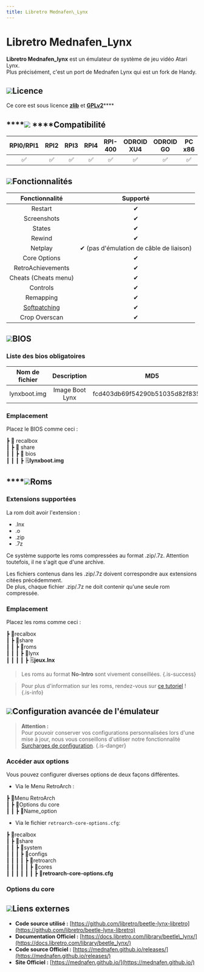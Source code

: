```yaml
---
title: Libretro Mednafen\_Lynx
---
```


# Libretro Mednafen\_Lynx

**Libretro Mednafen\_lynx** est un émulateur de système de jeu vidéo Atari Lynx.  
Plus précisément, c'est un port de Mednafen Lynx qui est un fork de Handy.

## ![](/migration-images/emulateurs/consoles-portables/atari-lynx/gerald-g-parchment-background-or-border-5.svg)Licence

Ce core est sous licence [**zlib**](https://github.com/libretro/beetle-lynx-libretro/blob/master/mednafen/lynx/license.txt) et [**GPLv2**](https://github.com/libretro/beetle-lynx-libretro/blob/master/COPYING)\*\*\*\*

## \*\*\*\*![](/migration-images/emulateurs/consoles-portables/atari-lynx/compatibility.png) ****Compatibilité

| RPI0/RPI1 | RPI2 | RPI3 | RPI4 | RPI-400 | ODROID XU4 | ODROID GO | PC x86 | PC X86\_64 |
| :---: | :---: | :---: | :---: | :---: | :---: | :---: | :---: | :---: |
| ✅ | ✅ | ✅ | ✅ | ✅ | ✅ | ✅ | ✅ | ✅ |

## ![](/migration-images/emulateurs/consoles-portables/atari-lynx/cogwheel-145804_640.png)Fonctionnalités

| Fonctionnalité | Supporté |
| :---: | :---: |
| Restart | ✔ |
| Screenshots | ✔ |
| States | ✔ |
| Rewind | ✔ |
| Netplay | ✔ \(pas d'émulation de câble de liaison\) |
| Core Options | ✔ |
| RetroAchievements | ✔ |
| Cheats \(Cheats menu\) | ✔ |
| Controls | ✔ |
| Remapping | ✔ |
| [Softpatching](https://docs.libretro.com/guides/softpatching/) | ✔ |
| Crop Overscan | ✔ |

## ![](/migration-images/emulateurs/consoles-portables/atari-lynx/tqfp32.svg)BIOS

### Liste des bios obligatoires

| **Nom de fichier** | Description | MD5 | Fourni |
| :---: | :---: | :---: | :---: |
| lynxboot.img | Image Boot Lynx | fcd403db69f54290b51035d82f835e7b | ❌  |

### Emplacement

Placez le BIOS comme ceci :

┣ 📁 recalbox  
┃ ┣ 📁 share  
┃ ┃ ┣ 📁 bios  
┃ ┃ ┃ ┣ 🗒**lynxboot.img**  

## \*\*\*\*![](/migration-images/emulateurs/consoles-portables/atari-lynx/rom-30098_640.png)**Roms**

### **Extensions supportées**

La rom doit avoir l'extension :

* .lnx
* .o
* .zip
* .7z

Ce système supporte les roms compressées au format .zip/.7z. Attention toutefois, il ne s'agit que d'une archive.

Les fichiers contenus dans les .zip/.7z doivent correspondre aux extensions citées précédemment.  
De plus, chaque fichier .zip/.7z ne doit contenir qu'une seule rom compressée.

### **Emplacement**

Placez les roms comme ceci : 

┣ 📁recalbox  
┃ ┣ 📁share  
┃ ┃ ┣ 📁roms  
┃ ┃ ┃ ┣ 📁lynx  
┃ ┃ ┃ ┃ ┣ 🗒**jeux.lnx**  


>Les roms au format **No-Intro** sont vivement conseillées.
{.is-success}


>Pour plus d'information sur les roms, rendez-vous sur [ce tutoriel](/fr/tutoriels/jeux/generalite/les-roms-et-les-isos) !
{.is-info}

## ![](/migration-images/emulateurs/consoles-portables/atari-lynx/hammer-28636_640.png)Configuration avancée de l'émulateur


>**Attention :**  
>Pour pouvoir conserver vos configurations personnalisées lors d'une mise à jour, nous vous conseillons d'utiliser notre fonctionnalité [Surcharges de configuration](/fr/usage-avance/surcharge-de-configuration).
{.is-danger}

### Accéder aux options

Vous pouvez configurer diverses options de deux façons différentes.

* Via le Menu RetroArch :

┣ 📁Menu RetroArch  
┃ ┣ 📁Options du core  
┃ ┃ ┣ 🧩Name\_option  

* Via le fichier `retroarch-core-options.cfg`:

┣ 📁recalbox  
┃ ┣ 📁share  
┃ ┃ ┣ 📁system  
┃ ┃ ┃ ┣ 📁configs  
┃ ┃ ┃ ┃ ┣ 📁retroarch  
┃ ┃ ┃ ┃ ┃ ┣ 📁cores  
┃ ┃ ┃ ┃ ┃ ┃ ┣ 🧩**retroarch-core-options.cfg**  

### Options du core

## ![](/migration-images/emulateurs/consoles-portables/atari-lynx/kisspng-web-development-world-wide-web-computer-icons-webs-world-wide-web-icon-png-5ab05c24477216.4540070115215073642927.png)**Liens externes**

* **Code source utilisé :** [https://github.com/libretro/beetle-lynx-libretro](https://github.com/libretro/beetle-lynx-libretro)
* **Documentation Officiel :** [https://docs.libretro.com/library/beetle\_lynx/](https://docs.libretro.com/library/beetle_lynx/)
* **Code source Officiel :** [https://mednafen.github.io/releases/](https://mednafen.github.io/releases/)
* **Site Officiel :** [https://mednafen.github.io/](https://mednafen.github.io/)

